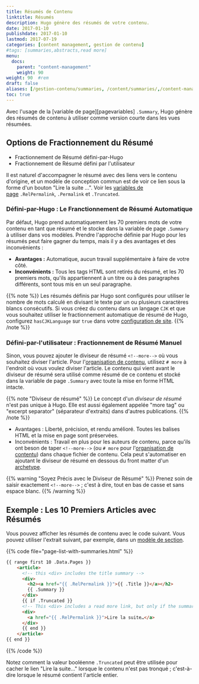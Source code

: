 ```yaml
---
title: Résumés de Contenu
linktitle: Résumés
description: Hugo génère des résumés de votre contenu. 
date: 2017-01-10
publishdate: 2017-01-10
lastmod: 2017-07-19
categories: [content management, gestion de contenu]
#tags: [summaries,abstracts,read more]
menu:
  docs:
    parent: "content-management"
    weight: 90
weight: 90	#rem
draft: false
aliases: [/gestion-contenu/summaries, /content/summaries/,/content-management/content-summaries/]
toc: true
---
```


Avec l'usage de la [variable de page][pagevariables] `.Summary`, Hugo génère des résumés de contenu à utiliser comme version courte dans les vues résumées.

## Options de Fractionnement du Résumé

* Fractionnement de Résumé défini-par-Hugo
* Fractionnement de Résumé défini par l'utilisateur

Il est naturel d'accompagner le résumé avec des liens vers le contenu d'origine, et un modèle de conception commun est de voir ce lien sous la forme d'un bouton "Lire la suite ...". Voir les [variables de page][pages variables] `.RelPermalink`, `.Permalink` et `.Truncated`.

### Défini-par-Hugo : Le Franctionnement de Résumé Automatique

Par défaut, Hugo prend automatiquement les 70 premiers mots de votre contenu en tant que résumé et le stocke dans la variable de page `.Summary` à utiliser dans vos modèles. Prendre l'approche définie par Hugo pour les résumés peut faire gagner du temps, mais il y a des avantages et des inconvénients :

* **Avantages :** Automatique, aucun travail supplémentaire à faire de votre côté.
* **Inconvénients :** Tous les tags HTML sont retirés du résumé, et les 70 premiers mots, qu'ils appartiennent à un titre ou à des paragraphes différents, sont tous mis en un seul paragraphe.

{{% note %}}
Les résumés définis par Hugo sont configurés pour utiliser le nombre de mots calculé en divisant le texte par un ou plusieurs caractères blancs consécutifs. Si vous créez du contenu dans un langage `CJK` et que vous souhaitez utiliser le fractionnement automatique de résumé de Hugo, configurez `hasCJKLanguage` sur  `true` dans votre [configuration de site][config].
{{% /note %}}

### Défini-par-l'utilisateur : Fractionnement de Résumé Manuel

Sinon, vous pouvez ajouter le diviseur de résumé <code>&#60;&#33;&#45;&#45;more&#45;&#45;&#62;</code> où vous souhaitez diviser l'article. Pour l'[organisation de contenu][org], utilisez `# more` à l'endroit où vous voulez diviser l'article. Le contenu qui vient avant le diviseur de résumé sera utilisé comme résumé de ce contenu et stocké dans la variable de page `.Summary` avec toute la mise en forme HTML intacte.

{{% note "Diviseur de résumé" %}}
Le concept d'un *diviseur de résumé* n'est pas unique à Hugo. Elle est aussi également appelée "more tag" ou "excerpt separator" (séparateur d'extraits) dans d'autres publications.
{{% /note %}}

* Avantages : Liberté, précision, et rendu amélioré. Toutes les balises HTML et la mise en page sont préservées.
* Inconvénients : Travail en plus pour les auteurs de contenu, parce qu'ils ont beson de taper <code>&#60;&#33;&#45;&#45;more&#45;&#45;&#62;</code> (ou `# more` pour l'[organisation de contentu][org]) dans chaque fichier de contenu. Cela peut s'automatiser en ajoutant le diviseur de résumé en dessous du front matter d'un [archetype](/content-management/archetypes/).

{{% warning "Soyez Précis avec le Diviseur de Résumé" %}}
Prenez soin de saisir exactement <code>&#60;&#33;&#45;&#45;more&#45;&#45;&#62;</code> ; c'est à dire, tout en bas de casse et sans espace blanc.
{{% /warning %}}

## Exemple : Les 10 Premiers Articles avec Résumés

Vous pouvez afficher les résumés de contenu avec le code suivant. Vous pouvez utiliser l'extrait suivant, par exemple, dans un [modèle de section][section template].

{{% code file="page-list-with-summaries.html" %}}
```html
{{ range first 10 .Data.Pages }}
    <article>
      <!-- this <div> includes the title summary -->
      <div>
        <h2><a href="{{ .RelPermalink }}">{{ .Title }}</a></h2>
        {{ .Summary }}
      </div>
      {{ if .Truncated }}
      <!-- This <div> includes a read more link, but only if the summary is truncated... -->
      <div>
        <a href="{{ .RelPermalink }}">Lire la suite…</a>
      </div>
      {{ end }}
    </article>
{{ end }}
```
{{% /code %}}

Notez comment la valeur booléenne `.Truncated` peut être utilisée pour cacher le lien "Lire la suite..." lorsque le contenu n'est pas tronqué ; c'est-à-dire lorsque le résumé contient l'article entier.

[config]: /demarrage/configuration/
[org]: /gestion-contenu/formats/
[pages variables]: /variables/page/
[section template]: /templates/section-templates/